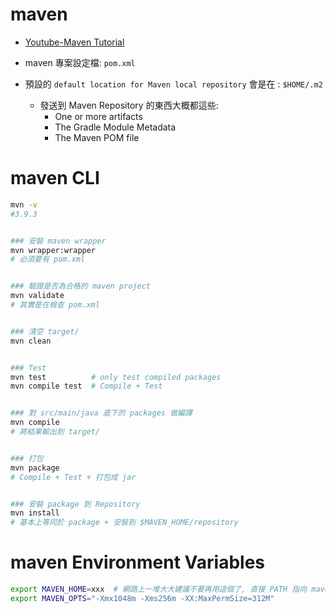 
# maven

- [Youtube-Maven Tutorial](https://www.youtube.com/watch?v=Xatr8AZLOsE)
- maven 專案設定檔: `pom.xml`

- 預設的 `default location for Maven local repository` 會是在 : `$HOME/.m2`
    - 發送到 Maven Repository 的東西大概都這些:
        - One or more artifacts
        - The Gradle Module Metadata
        - The Maven POM file


# maven CLI

```bash
mvn -v
#3.9.3


### 安裝 maven wrapper
mvn wrapper:wrapper
# 必須要有 pom.xml


### 驗證是否為合格的 maven project
mvn validate
# 其實是在檢查 pom.xml


### 清空 target/
mvn clean


### Test
mvn test          # only test compiled packages
mvn compile test  # Compile + Test


### 對 src/main/java 底下的 packages 做編譯
mvn compile
# 將結果輸出到 target/


### 打包
mvn package
# Compile + Test + 打包成 jar


### 安裝 package 到 Repository
mvn install
# 基本上等同於 package + 安裝到 $MAVEN_HOME/repository
```


# maven Environment Variables

```bash
export MAVEN_HOME=xxx  # 網路上一堆大大建議不要再用這個了, 直接 PATH 指向 maven/bin
export MAVEN_OPTS="-Xmx1048m -Xms256m -XX:MaxPermSize=312M"
```
